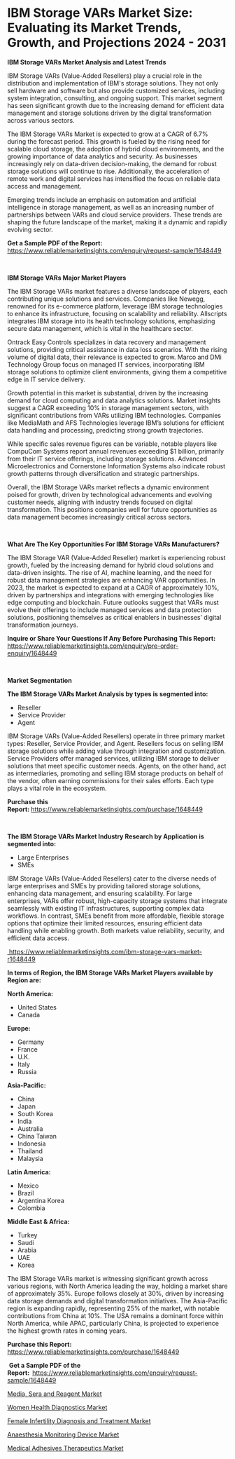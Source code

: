 <p><h1>IBM Storage VARs Market Size: Evaluating its Market Trends, Growth, and Projections 2024 - 2031</h1></p><p><strong>IBM Storage VARs Market Analysis and Latest Trends</strong></p>
<p><p>IBM Storage VARs (Value-Added Resellers) play a crucial role in the distribution and implementation of IBM's storage solutions. They not only sell hardware and software but also provide customized services, including system integration, consulting, and ongoing support. This market segment has seen significant growth due to the increasing demand for efficient data management and storage solutions driven by the digital transformation across various sectors.</p><p>The IBM Storage VARs Market is expected to grow at a CAGR of 6.7% during the forecast period. This growth is fueled by the rising need for scalable cloud storage, the adoption of hybrid cloud environments, and the growing importance of data analytics and security. As businesses increasingly rely on data-driven decision-making, the demand for robust storage solutions will continue to rise. Additionally, the acceleration of remote work and digital services has intensified the focus on reliable data access and management.</p><p>Emerging trends include an emphasis on automation and artificial intelligence in storage management, as well as an increasing number of partnerships between VARs and cloud service providers. These trends are shaping the future landscape of the market, making it a dynamic and rapidly evolving sector.</p></p>
<p><strong>Get a Sample PDF of the Report:&nbsp;</strong> <a href="https://www.reliablemarketinsights.com/enquiry/request-sample/1648449?utm_campaign=1355&utm_medium=2&utm_source=Github&utm_content=ia&utm_term=15102024&utm_id=ibm-storage-vars">https://www.reliablemarketinsights.com/enquiry/request-sample/1648449</a></p>
<p>&nbsp;</p>
<p><strong>IBM Storage VARs Major Market Players</strong></p>
<p><p>The IBM Storage VARs market features a diverse landscape of players, each contributing unique solutions and services. Companies like Newegg, renowned for its e-commerce platform, leverage IBM storage technologies to enhance its infrastructure, focusing on scalability and reliability. Allscripts integrates IBM storage into its health technology solutions, emphasizing secure data management, which is vital in the healthcare sector.</p><p>Ontrack Easy Controls specializes in data recovery and management solutions, providing critical assistance in data loss scenarios. With the rising volume of digital data, their relevance is expected to grow. Marco and DMi Technology Group focus on managed IT services, incorporating IBM storage solutions to optimize client environments, giving them a competitive edge in IT service delivery.</p><p>Growth potential in this market is substantial, driven by the increasing demand for cloud computing and data analytics solutions. Market insights suggest a CAGR exceeding 10% in storage management sectors, with significant contributions from VARs utilizing IBM technologies. Companies like MediaMath and AFS Technologies leverage IBM’s solutions for efficient data handling and processing, predicting strong growth trajectories.</p><p>While specific sales revenue figures can be variable, notable players like CompuCom Systems report annual revenues exceeding $1 billion, primarily from their IT service offerings, including storage solutions. Advanced Microelectronics and Cornerstone Information Systems also indicate robust growth patterns through diversification and strategic partnerships.</p><p>Overall, the IBM Storage VARs market reflects a dynamic environment poised for growth, driven by technological advancements and evolving customer needs, aligning with industry trends focused on digital transformation. This positions companies well for future opportunities as data management becomes increasingly critical across sectors.</p></p>
<p>&nbsp;</p>
<p><strong>What Are The Key Opportunities For IBM Storage VARs Manufacturers?</strong></p>
<p><p>The IBM Storage VAR (Value-Added Reseller) market is experiencing robust growth, fueled by the increasing demand for hybrid cloud solutions and data-driven insights. The rise of AI, machine learning, and the need for robust data management strategies are enhancing VAR opportunities. In 2023, the market is expected to expand at a CAGR of approximately 10%, driven by partnerships and integrations with emerging technologies like edge computing and blockchain. Future outlooks suggest that VARs must evolve their offerings to include managed services and data protection solutions, positioning themselves as critical enablers in businesses’ digital transformation journeys.</p></p>
<p><strong>Inquire or Share Your Questions If Any Before Purchasing This Report:</strong> <a href="https://www.reliablemarketinsights.com/enquiry/pre-order-enquiry/1648449?utm_campaign=1355&utm_medium=2&utm_source=Github&utm_content=ia&utm_term=15102024&utm_id=ibm-storage-vars">https://www.reliablemarketinsights.com/enquiry/pre-order-enquiry/1648449</a></p>
<p>&nbsp;</p>
<p><strong>Market Segmentation</strong></p>
<p><strong>The IBM Storage VARs Market Analysis by types is segmented into:</strong></p>
<p><ul><li>Reseller</li><li>Service Provider</li><li>Agent</li></ul></p>
<p><p>IBM Storage VARs (Value-Added Resellers) operate in three primary market types: Reseller, Service Provider, and Agent. Resellers focus on selling IBM storage solutions while adding value through integration and customization. Service Providers offer managed services, utilizing IBM storage to deliver solutions that meet specific customer needs. Agents, on the other hand, act as intermediaries, promoting and selling IBM storage products on behalf of the vendor, often earning commissions for their sales efforts. Each type plays a vital role in the ecosystem.</p></p>
<p><strong>Purchase this Report:&nbsp;</strong><a href="https://www.reliablemarketinsights.com/purchase/1648449?utm_campaign=1355&utm_medium=2&utm_source=Github&utm_content=ia&utm_term=15102024&utm_id=ibm-storage-vars">https://www.reliablemarketinsights.com/purchase/1648449</a></p>
<p>&nbsp;</p>
<p><strong>The IBM Storage VARs Market Industry Research by Application is segmented into:</strong></p>
<p><ul><li>Large Enterprises</li><li>SMEs</li></ul></p>
<p><p>IBM Storage VARs (Value-Added Resellers) cater to the diverse needs of large enterprises and SMEs by providing tailored storage solutions, enhancing data management, and ensuring scalability. For large enterprises, VARs offer robust, high-capacity storage systems that integrate seamlessly with existing IT infrastructures, supporting complex data workflows. In contrast, SMEs benefit from more affordable, flexible storage options that optimize their limited resources, ensuring efficient data handling while enabling growth. Both markets value reliability, security, and efficient data access.</p></p>
<p><a href="https://www.reliablemarketinsights.com/ibm-storage-vars-market-r1648449?utm_campaign=1355&utm_medium=2&utm_source=Github&utm_content=ia&utm_term=15102024&utm_id=ibm-storage-vars">&nbsp;https://www.reliablemarketinsights.com/ibm-storage-vars-market-r1648449</a></p>
<p><strong>In terms of Region, the IBM Storage VARs Market Players available by Region are:</strong></p>
<p>
    <p> <strong> North America: </strong>
        <ul>
            <li>United States</li>
            <li>Canada</li>
        </ul>
        </p> 
    <p> <strong> Europe: </strong>
        <ul>
            <li>Germany</li>
            <li>France</li>
            <li>U.K.</li>
            <li>Italy</li>
            <li>Russia</li>
        </ul>
        </p> 
    <p> <strong> Asia-Pacific: </strong>
        <ul>
            <li>China</li>
            <li>Japan</li>
            <li>South Korea</li>
            <li>India</li>
            <li>Australia</li>
            <li>China Taiwan</li>
            <li>Indonesia</li>
            <li>Thailand</li>
            <li>Malaysia</li>
        </ul>
        </p> 
    <p> <strong> Latin America: </strong>
        <ul>
            <li>Mexico</li>
            <li>Brazil</li>
            <li>Argentina Korea</li>
            <li>Colombia</li>
        </ul>
        </p> 
    <p> <strong> Middle East & Africa: </strong>
        <ul>
            <li>Turkey</li>
            <li>Saudi</li>
            <li>Arabia</li>
            <li>UAE</li>
            <li>Korea</li>
        </ul>
    </p>
    </p>
<p><p>The IBM Storage VARs market is witnessing significant growth across various regions, with North America leading the way, holding a market share of approximately 35%. Europe follows closely at 30%, driven by increasing data storage demands and digital transformation initiatives. The Asia-Pacific region is expanding rapidly, representing 25% of the market, with notable contributions from China at 10%. The USA remains a dominant force within North America, while APAC, particularly China, is projected to experience the highest growth rates in coming years.</p></p>
<p><strong>Purchase this Report: </strong><a href="https://www.reliablemarketinsights.com/purchase/1648449?utm_campaign=1355&utm_medium=2&utm_source=Github&utm_content=ia&utm_term=15102024&utm_id=ibm-storage-vars">https://www.reliablemarketinsights.com/purchase/1648449</a></p>
<p>&nbsp;<strong>Get a Sample PDF of the Report:&nbsp;&nbsp;</strong><a href="https://www.reliablemarketinsights.com/enquiry/request-sample/1648449?utm_campaign=1355&utm_medium=2&utm_source=Github&utm_content=ia&utm_term=15102024&utm_id=ibm-storage-vars">https://www.reliablemarketinsights.com/enquiry/request-sample/1648449</a></p>
<p><strong></strong></p>
<p><p><a href="https://www.linkedin.com/pulse/global-media-sera-reagent-market-trends-analysis-future-2lkmf?utm_campaign=1355&utm_medium=2&utm_source=Github&utm_content=ia&utm_term=15102024&utm_id=ibm-storage-vars">Media, Sera and Reagent Market</a></p><p><a href="https://www.linkedin.com/pulse/women-health-diagnostics-market-research-report-forecast-pihae?trk=public_post_embed_feed-article-content&utm_campaign=1355&utm_medium=2&utm_source=Github&utm_content=ia&utm_term=15102024&utm_id=ibm-storage-vars">Women Health Diagnostics Market</a></p><p><a href="https://www.linkedin.com/pulse/global-female-infertility-diagnosis-treatment-market-trends-ezfpf?utm_campaign=1355&utm_medium=2&utm_source=Github&utm_content=ia&utm_term=15102024&utm_id=ibm-storage-vars">Female Infertility Diagnosis and Treatment Market</a></p><p><a href="https://www.linkedin.com/pulse/anaesthesia-monitoring-device-market-strategic-insights-6msfe?utm_campaign=1355&utm_medium=2&utm_source=Github&utm_content=ia&utm_term=15102024&utm_id=ibm-storage-vars">Anaesthesia Monitoring Device Market</a></p><p><a href="https://www.linkedin.com/pulse/global-medical-adhesives-therapeutics-market-pulse-ltyee?trk=public_post_embed_feed-article-content&utm_campaign=1355&utm_medium=2&utm_source=Github&utm_content=ia&utm_term=15102024&utm_id=ibm-storage-vars">Medical Adhesives Therapeutics Market</a></p></p>